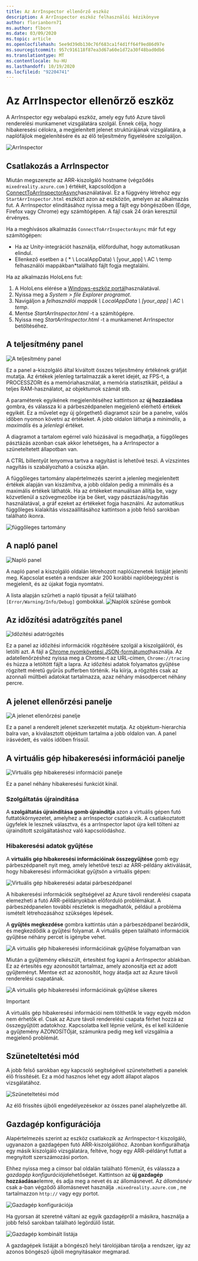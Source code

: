 ```yaml
---
title: Az ArrInspector ellenőrző eszköz
description: A ArrInspector eszköz felhasználói kézikönyve
author: florianborn71
ms.author: flborn
ms.date: 03/09/2020
ms.topic: article
ms.openlocfilehash: 5ee9d39db130c76f683ca1f4d1ff64f9ed86d97e
ms.sourcegitcommit: 957c916118f87ea3d67a60e1d72a30f48bad0db6
ms.translationtype: MT
ms.contentlocale: hu-HU
ms.lasthandoff: 10/19/2020
ms.locfileid: "92204741"
---
```

# <a name="the-arrinspector-inspection-tool"></a>Az ArrInspector ellenőrző eszköz

A ArrInspector egy webalapú eszköz, amely egy futó Azure távoli renderelési munkamenet vizsgálatára szolgál. Ennek célja, hogy hibakeresési célokra, a megjelenített jelenet struktúrájának vizsgálatára, a naplófájlok megjelenítésére és az élő teljesítmény figyelésére szolgáljon.

![ArrInspector](./media/arr-inspector.png)

## <a name="connecting-to-the-arrinspector"></a>Csatlakozás a ArrInspector

Miután megszerezte az ARR-kiszolgáló hostname (végződés `mixedreality.azure.com` ) értékét, kapcsolódjon a [ConnectToArrInspectorAsync](../../how-tos/frontend-apis.md#connect-to-arr-inspector)használatával. Ez a függvény létrehoz egy `StartArrInspector.html` eszközt azon az eszközön, amelyen az alkalmazás fut. A ArrInspector elindításához nyissa meg a fájlt egy böngészőben (Edge, Firefox vagy Chrome) egy számítógépen. A fájl csak 24 órán keresztül érvényes.

Ha a meghívásos alkalmazás `ConnectToArrInspectorAsync` már fut egy számítógépen:

* Ha az Unity-integrációt használja, előfordulhat, hogy automatikusan elindul.
* Ellenkező esetben a ( * \\ LocalAppData) \\ [your_app] \\ AC \\ temp felhasználói mappákban*található fájlt fogja megtalálni.

Ha az alkalmazás HoloLens fut:

1. A HoloLens elérése a [Windows-eszköz portál](/windows/mixed-reality/using-the-windows-device-portal)használatával.
1. Nyissa meg a *System > file Explorer programot*.
1. Navigáljon a *felhasználói mappák \\ LocalAppData \\ [your_app] \\ AC \\ temp*.
1. Mentse *StartArrInspector.html* -t a számítógépre.
1. Nyissa meg *StartArrInspector.html* -t a munkamenet ArrInspector betöltéséhez.

## <a name="the-performance-panel"></a>A teljesítmény panel

![A teljesítmény panel](./media/performance-panel.png)

Ez a panel a-kiszolgáló által kiváltott összes teljesítmény értékének gráfját mutatja. Az értékek jelenleg tartalmazzák a keret idejét, az FPS-t, a PROCESSZORt és a memóriahasználat, a memória statisztikáit, például a teljes RAM-használatot, az objektumok számát stb.

A paraméterek egyikének megjelenítéséhez kattintson az **új hozzáadása** gombra, és válassza ki a párbeszédpanelen megjelenő elérhető értékek egyikét. Ez a művelet egy új görgethető diagramot szúr be a panelre, valós időben nyomon követni az értékeket. A jobb oldalon láthatja a *minimális*, a *maximális* és a *jelenlegi* értéket.

A diagramot a tartalom egérrel való húzásával is megadhatja, a függőleges pásztázás azonban csak akkor lehetséges, ha a ArrInspector a szüneteltetett állapotban van.

A CTRL billentyűt lenyomva tartva a nagyítást is lehetővé teszi. A vízszintes nagyítás is szabályozható a csúszka alján.

A függőleges tartomány alapértelmezés szerint a jelenleg megjelenített értékek alapján van kiszámítva, a jobb oldalon pedig a minimális és a maximális értékek láthatók. Ha az értékeket manuálisan állítja be, vagy közvetlenül a szövegmezőbe írja be őket, vagy pásztázás/nagyítás használatával, a gráf ezeket az értékeket fogja használni. Az automatikus függőleges kialakítás visszaállításához kattintson a jobb felső sarokban található ikonra.

![függőleges tartomány](./media/vertical-range.png)

## <a name="the-log-panel"></a>A napló panel

![Napló panel](./media/log-panel.png)

A napló panel a kiszolgáló oldalán létrehozott naplóüzenetek listáját jeleníti meg. Kapcsolat esetén a rendszer akár 200 korábbi naplóbejegyzést is megjelenít, és az újakat fogja nyomtatni.

A lista alapján szűrheti a napló típusát a felül található `[Error/Warning/Info/Debug]` gombokkal.
![Naplók szűrése gombok](./media/log-filter.png)

## <a name="the-timing-data-capture-panel"></a>Az időzítési adatrögzítés panel

![Időzítési adatrögzítés](./media/timing-data-capture.png)

Ez a panel az időzítési információk rögzítésére szolgál a kiszolgálóról, és letölti azt. A fájl a [Chrome nyomkövetési JSON-formátumot](https://docs.google.com/document/d/1CvAClvFfyA5R-PhYUmn5OOQtYMH4h6I0nSsKchNAySU/edit)használja. Az adatellenőrzéshez nyissa meg a Chrome-t az URL-címen, `Chrome://tracing` és húzza a letöltött fájlt a lapra. Az időzítési adatok folyamatos gyűjtése rögzített méretű gyűrűs pufferben történik. Ha kiírja, a rögzítés csak az azonnali múltbeli adatokat tartalmazza, azaz néhány másodpercet néhány percre.

## <a name="the-scene-inspection-panel"></a>A jelenet ellenőrzési panelje

![A jelenet ellenőrzési panelje](./media/scene-inspection-panel.png)

Ez a panel a renderelt jelenet szerkezetét mutatja. Az objektum-hierarchia balra van, a kiválasztott objektum tartalma a jobb oldalon van. A panel írásvédett, és valós időben frissül.

## <a name="the-vm-debug-information-panel"></a>A virtuális gép hibakeresési információi panelje

![Virtuális gép hibakeresési információi panelje](./media/state-debugger-panel.png)

Ez a panel néhány hibakeresési funkciót kínál.

### <a name="restart-service"></a>Szolgáltatás újraindítása

A **szolgáltatás újraindítása gomb újraindítja** azon a virtuális gépen futó futtatókörnyezetet, amelyhez a arrInspector csatlakozik. A csatlakoztatott ügyfelek le lesznek választva, és a arrInspector lapot újra kell tölteni az újraindított szolgáltatáshoz való kapcsolódáshoz.

### <a name="collect-debug-information"></a>Hibakeresési adatok gyűjtése

A **virtuális gép hibakeresési információinak összegyűjtése** gomb egy párbeszédpanelt nyit meg, amely lehetővé teszi az ARR-példány aktiválását, hogy hibakeresési információkat gyűjtsön a virtuális gépen:

![Virtuális gép hibakeresési adatai párbeszédpanel](./media/state-debugger-dialog.png)

A hibakeresési információk segítségével az Azure távoli renderelési csapata elemezheti a futó ARR-példányokban előforduló problémákat. A párbeszédpanelen további részletek is megadhatók, például a probléma ismételt létrehozásához szükséges lépések.

A **gyűjtés megkezdése** gombra kattintás után a párbeszédpanel bezáródik, és megkezdődik a gyűjtési folyamat. A virtuális gépen található információk gyűjtése néhány percet is igénybe vehet.

![A virtuális gép hibakeresési információinak gyűjtése folyamatban van](./media/state-debugger-panel-in-progress.png)

Miután a gyűjtemény elkészült, értesítést fog kapni a ArrInspector ablakban. Ez az értesítés egy azonosítót tartalmaz, amely azonosítja ezt az adott gyűjteményt. Mentse ezt az azonosítót, hogy átadja azt az Azure távoli renderelési csapatának.

![A virtuális gép hibakeresési információinak gyűjtése sikeres](./media/state-debugger-snackbar-success.png)

> [!IMPORTANT]
> A virtuális gép hibakeresési információi nem tölthetők le vagy egyéb módon nem érhetők el. Csak az Azure távoli renderelési csapata férhet hozzá az összegyűjtött adatokhoz. Kapcsolatba kell lépnie velünk, és el kell küldenie a gyűjtemény AZONOSÍTÓját, számunkra pedig meg kell vizsgálnia a megjelenő problémát.

## <a name="pause-mode"></a>Szüneteltetési mód

A jobb felső sarokban egy kapcsoló segítségével szüneteltetheti a panelek élő frissítését. Ez a mód hasznos lehet egy adott állapot alapos vizsgálatához.

![Szüneteltetési mód](./media/pause-mode.png)

Az élő frissítés újbóli engedélyezésekor az összes panel alaphelyzetbe áll.

## <a name="host-configuration"></a>Gazdagép konfigurációja

Alapértelmezés szerint az eszköz csatlakozik az ArrInspector-t kiszolgáló, ugyanazon a gazdagépen futó ARR-kiszolgálóhoz. Azonban konfigurálhatja egy másik kiszolgáló vizsgálatára, feltéve, hogy egy ARR-példányt futtat a megnyitott szerszámozási porton.

Ehhez nyissa meg a címsor bal oldalán található főmenüt, és válassza a *gazdagép konfigurációja*lehetőséget. Kattintson az **új gazdagép hozzáadása**elemre, és adja meg a nevet és az állomásnevet. Az *állomásnév* csak a-ban végződő állomásnevet használja `.mixedreality.azure.com` , ne tartalmazzon `http://` vagy egy portot.

![Gazdagép konfigurációja](./media/host-configuration.png)

Ha gyorsan át szeretné váltani az egyik gazdagépről a másikra, használja a jobb felső sarokban található legördülő listát.

![Gazdagép kombinált listája](./media/host-switch-combo.png)

A gazdagépek listáját a böngésző helyi tárolójában tárolja a rendszer, így az azonos böngésző újbóli megnyitásakor megmarad.